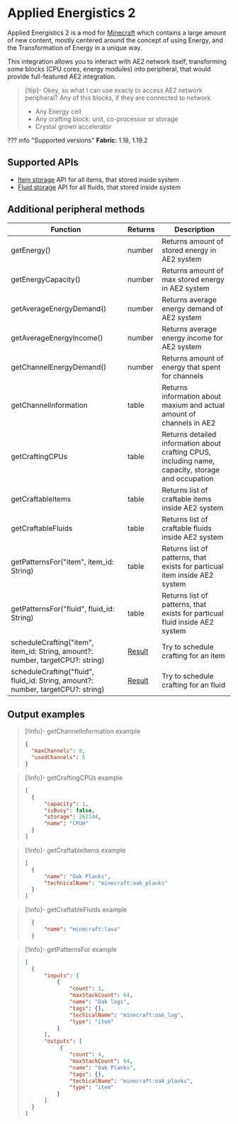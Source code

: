 # Applied Energistics 2

Applied Energistics 2 is a mod for [Minecraft](https://www.minecraft.net/) which contains a large amount of new content, mostly centered around the concept of using Energy, and the Transformation of Energy in a unique way. 

This integration allows you to interact with AE2 network itself, transforming some blocks (CPU cores, energy modules) into peripheral, that would provide full-featured AE2 integration.

> [!tip]- Okey, so what I can use exacly to access AE2 network peripheral?
> Any of this blocks, if they are connected to network
> 
> - Any Energy cell
> - Any crafting block: unit, co-processor or storage
> - Crystal grown accelerator

??? info "Supported versions"
    **Fabric**: 1.18, 1.19.2

## Supported APIs

- [Item storage](item_storage.md) API for all items, that stored inside system
- [Fluid storage](https://tweaked.cc/generic_peripheral/fluid_storage.html) API for all fluids, that stored inside system

## Additional peripheral methods

| Function                                                                         | Returns | Description                                                                                        |
| -------------------------------------------------------------------------------- | ------- | -------------------------------------------------------------------------------------------------- |
| getEnergy()                                                                      | number  | Returns amount of stored energy in AE2 system                                                      |
| getEnergyCapacity()                                                              | number  | Returns amount of max stored energy in AE2 system                                                  |
| getAverageEnergyDemand()                                                         | number  | Returns average energy demand of AE2 system                                                        |
| getAverageEnergyIncome()                                                         | number  | Returns average energy income for AE2 system                                                       |
| getChannelEnergyDemand()                                                         | number  | Returns amount of energy that spent for channels                                                   |
| getChannelInformation                                                            | table   | Returns information about maxium and actual amount of channels in AE2                              |
| getCraftingCPUs                                                                  | table   | Returns detailed information about crafting CPUS, including name, capacity, storage and occupation |
| getCraftableItems                                                                | table   | Returns list of craftable items inside AE2 system                                                  |
| getCraftableFluids                                                               | table   | Returns list of craftable fluids inside AE2 system                                                 |
| getPatternsFor("item", item_id: String)                                          | table   | Returns list of patterns, that exists for particual item inside AE2 system                         |
| getPatternsFor("fluid", fluid_id: String)                                        | table   | Returns list of patterns, that exists for particual fluid inside AE2 system                        |
| scheduleCrafting("item", item_id: String, amount?: number, targetCPU?: string)   | [Result](introduction.md#result)  | Try to schedule crafting for an item                                                               |
| scheduleCrafting("fluid", fluid_id: String, amount?: number, targetCPU?: string) | [Result](introduction.md#result)  | Try to schedule crafting for an fluid                                                              |

## Output examples

> [!info]- getChannelInformation example
> ```json
> {
>   "maxChannels": 8,
>   "usedChannels": 5
> }
> ```

> [!info]- getCraftingCPUs example
> ```json
> [
>   {
>       "capacity": 1,
>       "isBusy": false,
>       "storage": 262144,
>       "name": "CPUH"
>   }
> ]
> ```

> [!info]- getCraftableItems example
> ```json
> [
>   {
>       "name": "Oak Planks",
>       "technicalName": "minecraft:oak_planks"
>   }
> ]
> ```

> [!info]- getCraftableFluids example
> ```json
>   {
>       "name": "minecraft:lava"
>   }
> ```

> [!info]- getPatternsFor example
> ```json
> [
>   {
>       "inputs": [
>           {
>               "count": 1,
>               "maxStackCount": 64,
>               "name": "Oak logs",
>               "tags": {},
>               "techicalName": "minecraft:oak_log",
>               "type": "item"
>           }
>       ],
>       "outputs": [
>            {
>               "count": 4,
>               "maxStackCount": 64,
>               "name": "Oak Planks",
>               "tags": {},
>               "techicalName": "minecraft:oak_planks",
>               "type": "item"
>           }
>       ]
>   }
> ]
> ```
